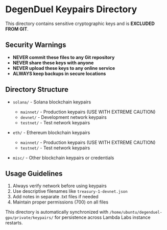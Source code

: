 # DegenDuel Keypairs Directory

This directory contains sensitive cryptographic keys and is **EXCLUDED FROM GIT**.

## Security Warnings

- **NEVER commit these files to any Git repository**
- **NEVER share these keys with anyone**
- **NEVER upload these keys to any online service**
- **ALWAYS keep backups in secure locations**

## Directory Structure

- `solana/` - Solana blockchain keypairs
  - `mainnet/` - Production keypairs (USE WITH EXTREME CAUTION)
  - `devnet/` - Development network keypairs
  - `testnet/` - Test network keypairs

- `eth/` - Ethereum blockchain keypairs
  - `mainnet/` - Production keypairs (USE WITH EXTREME CAUTION)
  - `testnet/` - Test network keypairs

- `misc/` - Other blockchain keypairs or credentials

## Usage Guidelines

1. Always verify network before using keypairs
2. Use descriptive filenames like `treasury-1-devnet.json`
3. Add notes in separate .txt files if needed
4. Maintain proper permissions (700) on all files

This directory is automatically synchronized with `/home/ubuntu/degenduel-gpu/private/keypairs/`
for persistence across Lambda Labs instance restarts.